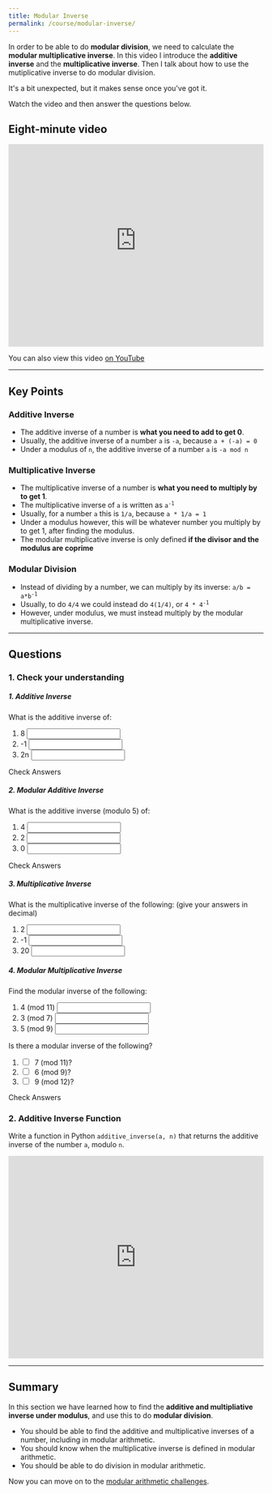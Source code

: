 ```yaml
---
title: Modular Inverse
permalink: /course/modular-inverse/
---
```


In order to be able to do **modular division**, we need to calculate the **modular multiplicative inverse**. In this video I introduce the **additive inverse** and the **multiplicative inverse**. Then I talk about how to use the mutiplicative inverse to do modular division.

It's a bit unexpected, but it makes sense once you've got it.

Watch the video and then answer the questions below.

## Eight-minute video

<iframe width="100%" height="400px" src="https://www.youtube-nocookie.com/embed/pwzVH6IgvSw" frameborder="0" allow="accelerometer; autoplay; encrypted-media; gyroscope; picture-in-picture" allowfullscreen></iframe>

You can also view this video [on YouTube](https://youtu.be/pwzVH6IgvSw)

---

## Key Points

### Additive Inverse

* The additive inverse of a number is **what you need to add to get 0**.
* Usually, the additive inverse of a number `a` is `-a`, because `a + (-a) = 0`
* Under a modulus of `n`, the additive inverse of a number `a` is `-a mod n`

### Multiplicative Inverse

* The multiplicative inverse of a number is **what you need to multiply by to get 1**.
* The multiplicative inverse of `a` is written as <code>a<sup>-1</sup></code>
* Usually, for a number `a` this is `1/a`, because `a * 1/a = 1`
* Under a modulus however, this will be whatever number you multiply by to get 1, after finding the modulus.
* The modular multiplicative inverse is only defined **if the divisor and the modulus are coprime**

### Modular Division
* Instead of dividing by a number, we can multiply by its inverse: <code>a/b = a*b<sup>-1</sup></code>
* Usually, to do `4/4` we could instead do `4(1/4)`, or <code>4 * 4<sup>-1</sup></code>
* However, under modulus, we must instead multiply by the modular multiplicative inverse.

---

## Questions

### 1. Check your understanding

##### 1. Additive Inverse

What is the additive inverse of:

1. <label for ="q31">8</label> <input type="text" id="q31" data-answer="-8"/> <span id="q31c" style="display:inline-block"></span>
2. <label for ="q32">-1</label> <input type="text" id="q32" data-answer="1"/> <span id="q32c" style="display:inline-block"></span>
3. <label for ="q33">2n</label> <input type="text" id="q33" data-answer="-2n"/> <span id="q33c" style="display:inline-block"></span>

<a class="btn btn-primary" type="submit" onClick="checkAnswers('q3')">Check Answers</a>
<script src="/assets/check.js"></script>

##### 2. Modular Additive Inverse

What is the additive inverse (modulo 5) of:

1. <label for ="q41">4</label> <input type="text" id="q41" data-answer="1"/> <span id="q41c" style="display:inline-block"></span>
2. <label for ="q42">2</label> <input type="text" id="q42" data-answer="3"/> <span id="q42c" style="display:inline-block"></span>
3. <label for ="q43">0</label> <input type="text" id="q43" data-answer="0"/> <span id="q43c" style="display:inline-block"></span>

<a class="btn btn-primary" type="submit" onClick="checkAnswers('q4')">Check Answers</a>

##### 3. Multiplicative Inverse

What is the multiplicative inverse of the following: (give your answers in decimal)

1. <label for ="q51">2</label> <input type="text" id="q51" data-answer="0.5"/> <span id="q51c" style="display:inline-block"></span>
2. <label for ="q52">-1</label> <input type="text" id="q52" data-answer="-1"/> <span id="q52c" style="display:inline-block"></span>
3. <label for ="q53">20</label> <input type="text" id="q53" data-answer="0.05"/> <span id="q53c" style="display:inline-block"></span>

##### 4. Modular Multiplicative Inverse

Find the modular inverse of the following:

1. <label for ="q11"> 4 (mod 11)</label> <input type="text" id="q11" data-answer="3"/> <span id="q11c" style="display:inline-block"></span>
2. <label for ="q12"> 3 (mod 7)</label> <input type="text" id="q12" data-answer="5"/> <span id="q12c" style="display:inline-block"></span>
3. <label for ="q13"> 5 (mod 9)</label> <input type="text" id="q13" data-answer="2"/> <span id="q13c" style="display:inline-block"></span>

Is there a modular inverse of the following?

1. <input type="checkbox" id="q21" data-answer="true"/> <span id="q21c" style="display:inline-block"></span> <label for ="q21">7 (mod 11)?</label> 
2. <input type="checkbox" id="q22" data-answer="false"/> <span id="q22c" style="display:inline-block"></span> <label for ="q22">6 (mod 9)?</label> 
3. <input type="checkbox" id="q23" data-answer="false"/> <span id="q23c" style="display:inline-block"></span> <label for ="q23">9 (mod 12)?</label> 

<a class="btn btn-primary" type="submit" onClick="checkAnswers('q1', q2')">Check Answers</a>

### 2. Additive Inverse Function

Write a function in Python `additive_inverse(a, n)` that returns the additive inverse of the number `a`, modulo `n`.

<iframe height="400px" width="100%" src="https://repl.it/@davidgundry/MathsForCSModularArithmeticAdditiveInverse?lite=true" scrolling="no" frameborder="no" allowtransparency="true" allowfullscreen="true" sandbox="allow-forms allow-pointer-lock allow-popups allow-same-origin allow-scripts allow-modals"></iframe>

---

## Summary

In this section we have learned how to find the **additive and multipliative inverse under modulus**, and use this to do **modular division**. 

* You should be able to find the additive and multiplicative inverses of a number, including in modular arithmetic.
* You should know when the multiplicative inverse is defined in modular arithmetic.
* You should be able to do division in modular arithmetic.

Now you can move on to the [modular arithmetic challenges](../modular-challenges).
